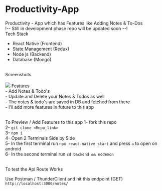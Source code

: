 # Productivity-App
Productivity  - App which has Features like Adding Notes &amp; To-Dos 
<br>
!-- Still in development phase repo will be updated soon --! 
<br>
Tech Stack <br>
  - React Native (Frontend)
  - State Management (Redux)
  - Node js (Backend)
  - Database (Mongo)
<br>
Screenshots <br>
<br>
<img src="./screenshots/onBoard.jpeg"/>
Features <br>
 - Add Notes & Todo's <br>
 - Update and Delete your Notes & Todos as well <br> 
 - The notes & todo's are saved in DB and fetched from there <br>
 - I'll add more features in future to this app <br>
<br>

To Preview / Add Features to this app 
1- fork this repo <br>
2- `git clone <Repo_link>` <br>
3- `npm i`  <br>
4- Open 2 Terminals Side by Side <br>
5- In the first terminal run `npx react-native start` and press `a` to open on android <br>
6- In the second terminal run `cd backend && nodemon` <br>

<br>
To test the Api Route Works <br>

Use Postman / ThunderClient and hit this endpoint (GET) `http://localhost:3000/notes/`
